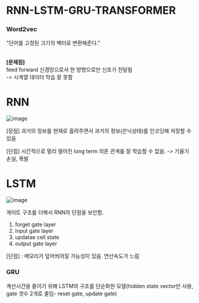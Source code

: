 # RNN-LSTM-GRU-TRANSFORMER

### Word2vec

"단어를 고정된 크기의 벡터로 변환해준다."

<br>**[문제점]**<br>
feed forward 신경망으로서 한 뱡향으로만 신호가 전달됨<br> 
-> 시계열 데이터 학습 잘 못함
# RNN
![image](https://user-images.githubusercontent.com/80091008/189818771-485c3585-9cc2-452b-a9d1-f00396b0cb4c.png)


[장점] 과거의 정보를 현재로 흘려주면서 과거의 정보(은닉상태)를 인코딩해 저장할 수 있음

[단점] 시간적으로 멀리 떨어진 long term 의존 관계를 잘 학습할 수 없음. -> 기울기 손실, 폭발 

# LSTM

![image](https://user-images.githubusercontent.com/80091008/189818871-79d3b64f-7d75-46b2-bc3b-36091775a01d.png)

게이트 구조를 더해서 RNN의 단점을 보안함.
1. forget gate layer
2. input gate layer
3. updatae cell state
4. output gate layer

[단점] : 메모리가 덮어씌어질 가능성이 있음. 연산속도가 느림

### GRU
계산시간을 줄이기 위해 LSTM의 구조를 단순화한 모델(hidden state vector만 사용, gate 갯수 2개로 줄임- reset gate, update gate) 
